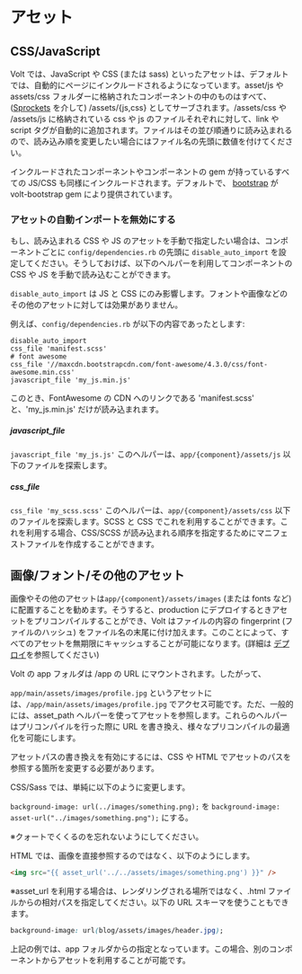 # アセット

## CSS/JavaScript

Volt では、JavaScript や CSS (または sass) といったアセットは、デフォルトでは、自動的にページにインクルードされるようになっています。asset/js や assets/css フォルダーに格納されたコンポーネントの中のものはすべて、([Sprockets](https://github.com/sstephenson/sprockets) を介して) /assets/{js,css} としてサーブされます。/assets/css や /assets/js に格納されている css や js のファイルそれぞれに対して、link や script タグが自動的に追加されます。ファイルはその並び順通りに読み込まれるので、読み込み順を変更したい場合にはファイル名の先頭に数値を付けてください。

インクルードされたコンポーネントやコンポーネントの gem が持っているすべての JS/CSS も同様にインクルードされます。デフォルトで、 [bootstrap](http://getbootstrap.com/) が volt-bootstrap gem により提供されています。

### アセットの自動インポートを無効にする
もし、読み込まれる CSS や JS のアセットを手動で指定したい場合は、コンポーネントごとに ```config/dependencies.rb``` の先頭に ```disable_auto_import``` を設定してください。そうしておけば、以下のヘルパーを利用してコンポーネントの CSS や JS を手動で読み込むことができます。

```disable_auto_import``` は JS と CSS にのみ影響します。フォントや画像などのその他のアセットに対しては効果がありません。

例えば、```config/dependencies.rb``` が以下の内容であったとします:

```
disable_auto_import
css_file 'manifest.scss'
# font awesome
css_file '//maxcdn.bootstrapcdn.com/font-awesome/4.3.0/css/font-awesome.min.css'
javascript_file 'my_js.min.js'
```
このとき、FontAwesome の CDN へのリンクである 'manifest.scss' と、'my_js.min.js' だけが読み込まれます。

##### javascript_file
```javascript_file 'my_js.js'```
このヘルパーは、```app/{component}/assets/js``` 以下のファイルを探索します。

##### css_file
```css_file 'my_scss.scss'```
このヘルパーは、```app/{component}/assets/css``` 以下のファイルを探索します。SCSS と CSS でこれを利用することができます。これを利用する場合、CSS/SCSS が読み込まれる順序を指定するためにマニフェストファイルを作成することができます。

## 画像/フォント/その他のアセット

画像やその他のアセットは```app/{component}/assets/images``` (または fonts など) に配置することを勧めます。そうすると、production にデプロイするときアセットをプリコンパイルすることができ、Volt はファイルの内容の fingerprint (ファイルのハッシュ) をファイル名の末尾に付け加えます。このことによって、すべてのアセットを無期限にキャッシュすることが可能になります。(詳細は [デプロイ](deployment/README.md)を参照してください)

Volt の app フォルダは /app の URL にマウントされます。したがって、

```app/main/assets/images/profile.jpg``` というアセットには、```/app/main/assets/images/profile.jpg``` でアクセス可能です。ただ、一般的には、asset_path ヘルパーを使ってアセットを参照します。これらのヘルパーはプリコンパイルを行った際に URL を書き換え、様々なプリコンパイルの最適化を可能にします。

アセットパスの書き換えを有効にするには、CSS や HTML でアセットのパスを参照する箇所を変更する必要があります。

CSS/Sass では、単純に以下のように変更します。

```background-image: url(../images/something.png);``` を ```background-image: asset-url("../images/something.png");``` にする。

※クォートでくくるのを忘れないようにしてください。

HTML では、画像を直接参照するのではなく、以下のようにします。

```html
<img src="{{ asset_url('../../assets/images/something.png') }}" />
```

※asset_url を利用する場合は、レンダリングされる場所ではなく、.html ファイルからの相対パスを指定してください。以下の URL スキーマを使うこともできます。

```css
background-image: url(blog/assets/images/header.jpg);
```

上記の例では、app フォルダからの指定となっています。この場合、別のコンポーネントからアセットを利用することが可能です。
